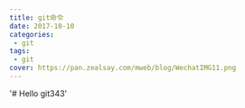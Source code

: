 ```yaml
---
title: git命令
date: 2017-10-10
categories:
 - git
tags:
 - git
cover: https://pan.zealsay.com/mweb/blog/WechatIMG11.png 
---
```


'# Hello git343'
